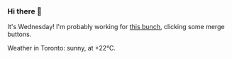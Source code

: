 ### Hi there :wave:

It's Wednesday! I'm probably working for [this bunch](https://github.com/kohofinancial), clicking some merge buttons.

Weather in Toronto: sunny, at +22°C.
